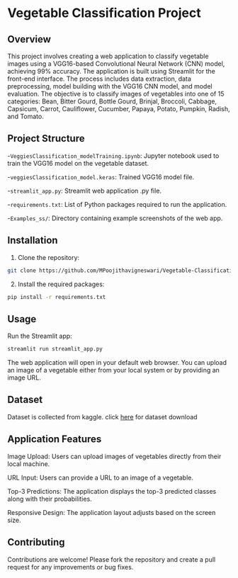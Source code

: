 # Vegetable Classification Project

## Overview
This project involves creating a web application to classify vegetable images using a VGG16-based Convolutional Neural Network (CNN) model, achieving 99% accuracy. The application is built using Streamlit for the front-end interface. The process includes data extraction, data preprocessing, model building with the VGG16 CNN model, and model evaluation. The objective is to classify images of vegetables into one of 15 categories: Bean, Bitter Gourd, Bottle Gourd, Brinjal, Broccoli, Cabbage, Capsicum, Carrot, Cauliflower, Cucumber, Papaya, Potato, Pumpkin, Radish, and Tomato.



## Project Structure
-`VeggiesClassification_modelTraining.ipynb`: Jupyter notebook used to train the VGG16 model on the vegetable dataset.

-`veggiesClassification_model.keras`: Trained VGG16 model file.

-`streamlit_app.py`: Streamlit web application .py file.

-`requirements.txt`: List of Python packages required to run the application.

-`Examples_ss/`: Directory containing example screenshots of the web app.



## Installation
1. Clone the repository:
```bash
git clone https://github.com/MPoojithavigneswari/Vegetable-Classification-Project.git
```
2. Install the required packages:
```bash
pip install -r requirements.txt
```



## Usage
Run the Streamlit app:
```bash
streamlit run streamlit_app.py
```
The web application will open in your default web browser. You can upload an image of a vegetable either from your local system or by providing an image URL.



## Dataset
Dataset is collected from kaggle. click [here](https://www.kaggle.com/datasets/misrakahmed/vegetable-image-dataset) for dataset download



## Application Features
Image Upload: Users can upload images of vegetables directly from their local machine.

URL Input: Users can provide a URL to an image of a vegetable.

Top-3 Predictions: The application displays the top-3 predicted classes along with their probabilities.

Responsive Design: The application layout adjusts based on the screen size.



## Contributing
Contributions are welcome! Please fork the repository and create a pull request for any improvements or bug fixes.
